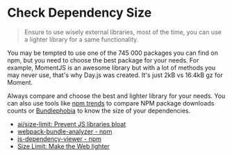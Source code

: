 # Check Dependency Size

> Ensure to use wisely external libraries, most of the time, you can use a lighter library for a same functionality.

You may be tempted to use one of the 745 000 packages you can find on npm, but you need to choose the best package for your needs. For example, MomentJS is an awesome library but with a lot of methods you may never use, that's why Day.js was created. It's just 2kB vs 16.4kB gz for Moment.

Always compare and choose the best and lighter library for your needs. You can also use tools like [npm trends](http://www.npmtrends.com/) to compare NPM package downloads counts or [Bundlephobia](https://bundlephobia.com/) to know the size of your dependencies.

- [ai/size-limit: Prevent JS libraries bloat](https://github.com/ai/size-limit)
- [webpack-bundle-analyzer - npm](https://www.npmjs.com/package/webpack-bundle-analyzer)
- [js-dependency-viewer - npm](https://www.npmjs.com/package/js-dependency-viewer)
- [Size Limit: Make the Web lighter](https://evilmartians.com/chronicles/size-limit-make-the-web-lighter)
